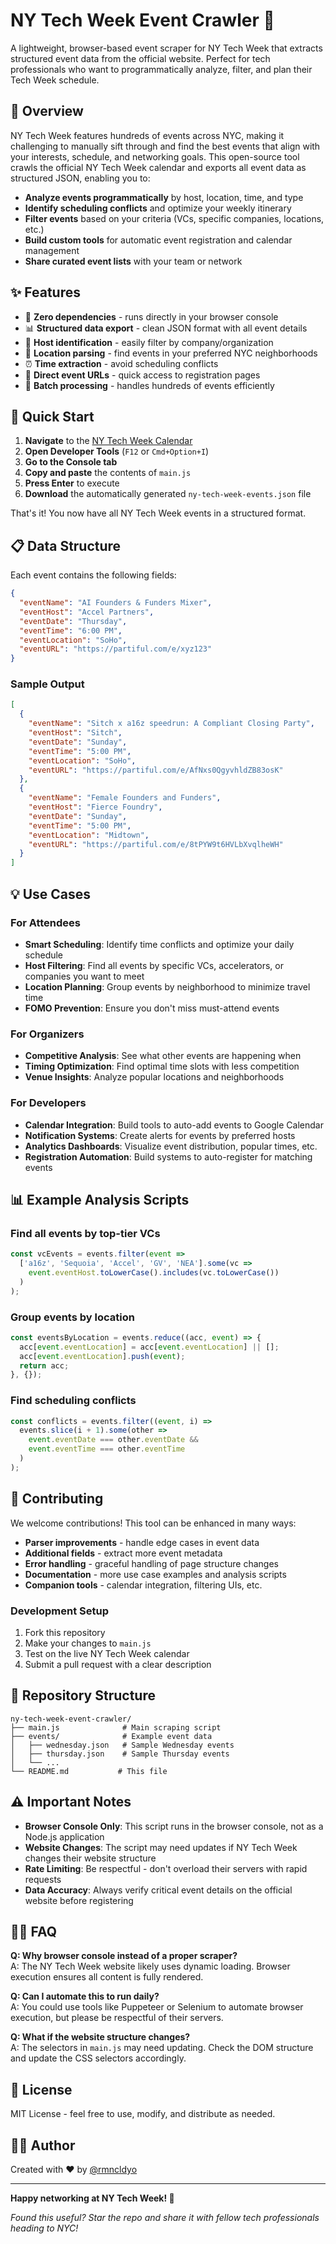 # NY Tech Week Event Crawler 🗽

A lightweight, browser-based event scraper for NY Tech Week that extracts structured event data from the official website. Perfect for tech professionals who want to programmatically analyze, filter, and plan their Tech Week schedule.

## 🎯 Overview

NY Tech Week features hundreds of events across NYC, making it challenging to manually sift through and find the best events that align with your interests, schedule, and networking goals. This open-source tool crawls the official NY Tech Week calendar and exports all event data as structured JSON, enabling you to:

- **Analyze events programmatically** by host, location, time, and type
- **Identify scheduling conflicts** and optimize your weekly itinerary  
- **Filter events** based on your criteria (VCs, specific companies, locations, etc.)
- **Build custom tools** for automatic event registration and calendar management
- **Share curated event lists** with your team or network

## ✨ Features

- 🚀 **Zero dependencies** - runs directly in your browser console
- 📊 **Structured data export** - clean JSON format with all event details
- 🏢 **Host identification** - easily filter by company/organization
- 📍 **Location parsing** - find events in your preferred NYC neighborhoods  
- ⏰ **Time extraction** - avoid scheduling conflicts
- 🔗 **Direct event URLs** - quick access to registration pages
- 📁 **Batch processing** - handles hundreds of events efficiently

## 🚀 Quick Start

1. **Navigate** to the [NY Tech Week Calendar](https://www.tech-week.com/calendar)
2. **Open Developer Tools** (`F12` or `Cmd+Option+I`)
3. **Go to the Console tab**
4. **Copy and paste** the contents of `main.js`
5. **Press Enter** to execute
6. **Download** the automatically generated `ny-tech-week-events.json` file

That's it! You now have all NY Tech Week events in a structured format.

## 📋 Data Structure

Each event contains the following fields:

```json
{
  "eventName": "AI Founders & Funders Mixer",
  "eventHost": "Accel Partners",
  "eventDate": "Thursday", 
  "eventTime": "6:00 PM",
  "eventLocation": "SoHo",
  "eventURL": "https://partiful.com/e/xyz123"
}
```

### Sample Output

```json
[
  {
    "eventName": "Sitch x a16z speedrun: A Compliant Closing Party",
    "eventHost": "Sitch",
    "eventDate": "Sunday",
    "eventTime": "5:00 PM", 
    "eventLocation": "SoHo",
    "eventURL": "https://partiful.com/e/AfNxs0QgyvhldZB83osK"
  },
  {
    "eventName": "Female Founders and Funders",
    "eventHost": "Fierce Foundry",
    "eventDate": "Sunday",
    "eventTime": "5:00 PM",
    "eventLocation": "Midtown", 
    "eventURL": "https://partiful.com/e/8tPYW9t6HVLbXvqlheWH"
  }
]
```

## 💡 Use Cases

### For Attendees
- **Smart Scheduling**: Identify time conflicts and optimize your daily schedule
- **Host Filtering**: Find all events by specific VCs, accelerators, or companies you want to meet
- **Location Planning**: Group events by neighborhood to minimize travel time
- **FOMO Prevention**: Ensure you don't miss must-attend events

### For Organizers  
- **Competitive Analysis**: See what other events are happening when
- **Timing Optimization**: Find optimal time slots with less competition
- **Venue Insights**: Analyze popular locations and neighborhoods

### For Developers
- **Calendar Integration**: Build tools to auto-add events to Google Calendar
- **Notification Systems**: Create alerts for events by preferred hosts
- **Analytics Dashboards**: Visualize event distribution, popular times, etc.
- **Registration Automation**: Build systems to auto-register for matching events

## 📊 Example Analysis Scripts

### Find all events by top-tier VCs
```javascript
const vcEvents = events.filter(event => 
  ['a16z', 'Sequoia', 'Accel', 'GV', 'NEA'].some(vc => 
    event.eventHost.toLowerCase().includes(vc.toLowerCase())
  )
);
```

### Group events by location
```javascript
const eventsByLocation = events.reduce((acc, event) => {
  acc[event.eventLocation] = acc[event.eventLocation] || [];
  acc[event.eventLocation].push(event);
  return acc;
}, {});
```

### Find scheduling conflicts
```javascript
const conflicts = events.filter((event, i) => 
  events.slice(i + 1).some(other => 
    event.eventDate === other.eventDate && 
    event.eventTime === other.eventTime
  )
);
```

## 🤝 Contributing

We welcome contributions! This tool can be enhanced in many ways:

- **Parser improvements** - handle edge cases in event data
- **Additional fields** - extract more event metadata  
- **Error handling** - graceful handling of page structure changes
- **Documentation** - more use case examples and analysis scripts
- **Companion tools** - calendar integration, filtering UIs, etc.

### Development Setup
1. Fork this repository
2. Make your changes to `main.js`
3. Test on the live NY Tech Week calendar
4. Submit a pull request with a clear description

## 📁 Repository Structure

```
ny-tech-week-event-crawler/
├── main.js              # Main scraping script
├── events/              # Example event data
│   ├── wednesday.json   # Sample Wednesday events
│   ├── thursday.json    # Sample Thursday events
│   └── ...
└── README.md           # This file
```

## ⚠️ Important Notes

- **Browser Console Only**: This script runs in the browser console, not as a Node.js application
- **Website Changes**: The script may need updates if NY Tech Week changes their website structure
- **Rate Limiting**: Be respectful - don't overload their servers with rapid requests
- **Data Accuracy**: Always verify critical event details on the official website before registering

## 🙋‍♂️ FAQ

**Q: Why browser console instead of a proper scraper?**  
A: The NY Tech Week website likely uses dynamic loading. Browser execution ensures all content is fully rendered.

**Q: Can I automate this to run daily?**  
A: You could use tools like Puppeteer or Selenium to automate browser execution, but please be respectful of their servers.

**Q: What if the website structure changes?**  
A: The selectors in `main.js` may need updating. Check the DOM structure and update the CSS selectors accordingly.

## 📄 License

MIT License - feel free to use, modify, and distribute as needed.

## 👨‍💻 Author

Created with ❤️ by [@rmncldyo](https://github.com/rmncldyo)

---

**Happy networking at NY Tech Week! 🚀**

*Found this useful? Star the repo and share it with fellow tech professionals heading to NYC!*
